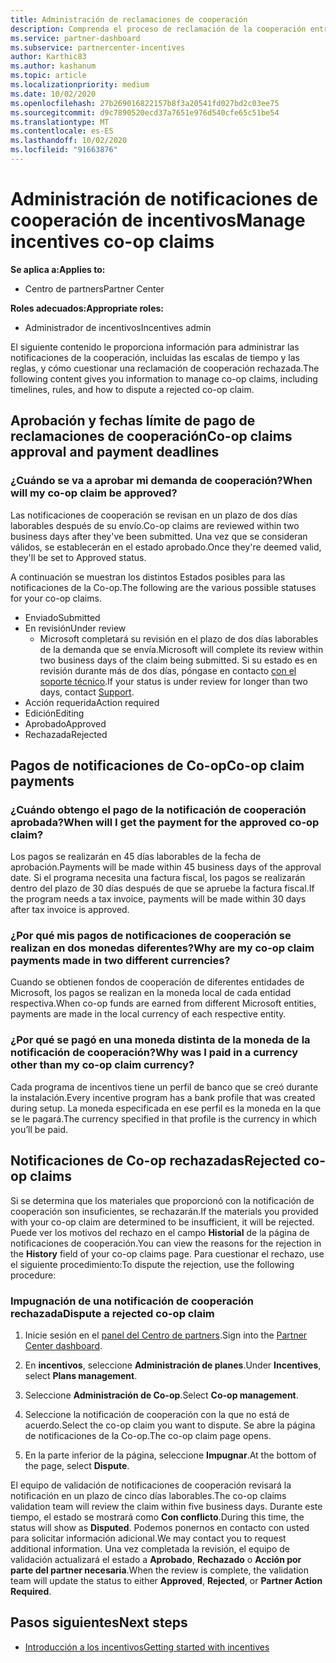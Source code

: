 ```yaml
---
title: Administración de reclamaciones de cooperación
description: Comprenda el proceso de reclamación de la cooperación entre las que se incluyen las fechas límite, los problemas de moneda y cómo cuestionarlas.
ms.service: partner-dashboard
ms.subservice: partnercenter-incentives
author: Karthic83
ms.author: kashanum
ms.topic: article
ms.localizationpriority: medium
ms.date: 10/02/2020
ms.openlocfilehash: 27b269016822157b8f3a20541fd027bd2c03ee75
ms.sourcegitcommit: d9c7890520ecd37a7651e976d540cfe65c51be54
ms.translationtype: MT
ms.contentlocale: es-ES
ms.lasthandoff: 10/02/2020
ms.locfileid: "91663876"
---
```

# <a name="manage-incentives-co-op-claims"></a><span data-ttu-id="2da1f-103">Administración de notificaciones de cooperación de incentivos</span><span class="sxs-lookup"><span data-stu-id="2da1f-103">Manage incentives co-op claims</span></span>

<span data-ttu-id="2da1f-104">**Se aplica a:**</span><span class="sxs-lookup"><span data-stu-id="2da1f-104">**Applies to:**</span></span>

- <span data-ttu-id="2da1f-105">Centro de partners</span><span class="sxs-lookup"><span data-stu-id="2da1f-105">Partner Center</span></span>

<span data-ttu-id="2da1f-106">**Roles adecuados:**</span><span class="sxs-lookup"><span data-stu-id="2da1f-106">**Appropriate roles:**</span></span>

- <span data-ttu-id="2da1f-107">Administrador de incentivos</span><span class="sxs-lookup"><span data-stu-id="2da1f-107">Incentives admin</span></span>

<span data-ttu-id="2da1f-108">El siguiente contenido le proporciona información para administrar las notificaciones de la cooperación, incluidas las escalas de tiempo y las reglas, y cómo cuestionar una reclamación de cooperación rechazada.</span><span class="sxs-lookup"><span data-stu-id="2da1f-108">The following content gives you information to manage co-op claims, including timelines, rules, and how to dispute a rejected co-op claim.</span></span>

## <a name="co-op-claims-approval-and-payment-deadlines"></a><span data-ttu-id="2da1f-109">Aprobación y fechas límite de pago de reclamaciones de cooperación</span><span class="sxs-lookup"><span data-stu-id="2da1f-109">Co-op claims approval and payment deadlines</span></span>

### <a name="when-will-my-co-op-claim-be-approved"></a><span data-ttu-id="2da1f-110">¿Cuándo se va a aprobar mi demanda de cooperación?</span><span class="sxs-lookup"><span data-stu-id="2da1f-110">When will my co-op claim be approved?</span></span>

<span data-ttu-id="2da1f-111">Las notificaciones de cooperación se revisan en un plazo de dos días laborables después de su envío.</span><span class="sxs-lookup"><span data-stu-id="2da1f-111">Co-op claims are reviewed within two business days after they've been submitted.</span></span> <span data-ttu-id="2da1f-112">Una vez que se consideran válidos, se establecerán en el estado aprobado.</span><span class="sxs-lookup"><span data-stu-id="2da1f-112">Once they're deemed valid, they'll be set to Approved status.</span></span>  

<span data-ttu-id="2da1f-113">A continuación se muestran los distintos Estados posibles para las notificaciones de la Co-op.</span><span class="sxs-lookup"><span data-stu-id="2da1f-113">The following are the various possible statuses for your co-op claims.</span></span>

- <span data-ttu-id="2da1f-114">Enviado</span><span class="sxs-lookup"><span data-stu-id="2da1f-114">Submitted</span></span>
- <span data-ttu-id="2da1f-115">En revisión</span><span class="sxs-lookup"><span data-stu-id="2da1f-115">Under review</span></span>
  - <span data-ttu-id="2da1f-116">Microsoft completará su revisión en el plazo de dos días laborables de la demanda que se envía.</span><span class="sxs-lookup"><span data-stu-id="2da1f-116">Microsoft will complete its review within two business days of the claim being submitted.</span></span> <span data-ttu-id="2da1f-117">Si su estado es en revisión durante más de dos días, póngase en contacto [con el soporte técnico](https://partner.microsoft.com/dashboard/support/incentives/servicerequests?category=incentives).</span><span class="sxs-lookup"><span data-stu-id="2da1f-117">If your status is under review for longer than two days, contact [Support](https://partner.microsoft.com/dashboard/support/incentives/servicerequests?category=incentives).</span></span>
- <span data-ttu-id="2da1f-118">Acción requerida</span><span class="sxs-lookup"><span data-stu-id="2da1f-118">Action required</span></span>
- <span data-ttu-id="2da1f-119">Edición</span><span class="sxs-lookup"><span data-stu-id="2da1f-119">Editing</span></span>
- <span data-ttu-id="2da1f-120">Aprobado</span><span class="sxs-lookup"><span data-stu-id="2da1f-120">Approved</span></span>
- <span data-ttu-id="2da1f-121">Rechazada</span><span class="sxs-lookup"><span data-stu-id="2da1f-121">Rejected</span></span>

## <a name="co-op-claim-payments"></a><span data-ttu-id="2da1f-122">Pagos de notificaciones de Co-op</span><span class="sxs-lookup"><span data-stu-id="2da1f-122">Co-op claim payments</span></span>

### <a name="when-will-i-get-the-payment-for-the-approved-co-op-claim"></a><span data-ttu-id="2da1f-123">¿Cuándo obtengo el pago de la notificación de cooperación aprobada?</span><span class="sxs-lookup"><span data-stu-id="2da1f-123">When will I get the payment for the approved co-op claim?</span></span>

<span data-ttu-id="2da1f-124">Los pagos se realizarán en 45 días laborables de la fecha de aprobación.</span><span class="sxs-lookup"><span data-stu-id="2da1f-124">Payments will be made within 45 business days of the approval date.</span></span> <span data-ttu-id="2da1f-125">Si el programa necesita una factura fiscal, los pagos se realizarán dentro del plazo de 30 días después de que se apruebe la factura fiscal.</span><span class="sxs-lookup"><span data-stu-id="2da1f-125">If the program needs a tax invoice, payments will be made within 30 days after tax invoice is approved.</span></span>

### <a name="why-are-my-co-op-claim-payments-made-in-two-different-currencies"></a><span data-ttu-id="2da1f-126">¿Por qué mis pagos de notificaciones de cooperación se realizan en dos monedas diferentes?</span><span class="sxs-lookup"><span data-stu-id="2da1f-126">Why are my co-op claim payments made in two different currencies?</span></span>

<span data-ttu-id="2da1f-127">Cuando se obtienen fondos de cooperación de diferentes entidades de Microsoft, los pagos se realizan en la moneda local de cada entidad respectiva.</span><span class="sxs-lookup"><span data-stu-id="2da1f-127">When co-op funds are earned from different Microsoft entities, payments are made in the local currency of each respective entity.</span></span>  

### <a name="why-was-i-paid-in-a-currency-other-than-my-co-op-claim-currency"></a><span data-ttu-id="2da1f-128">¿Por qué se pagó en una moneda distinta de la moneda de la notificación de cooperación?</span><span class="sxs-lookup"><span data-stu-id="2da1f-128">Why was I paid in a currency other than my co-op claim currency?</span></span>

<span data-ttu-id="2da1f-129">Cada programa de incentivos tiene un perfil de banco que se creó durante la instalación.</span><span class="sxs-lookup"><span data-stu-id="2da1f-129">Every incentive program has a bank profile that was created during setup.</span></span> <span data-ttu-id="2da1f-130">La moneda especificada en ese perfil es la moneda en la que se le pagará.</span><span class="sxs-lookup"><span data-stu-id="2da1f-130">The currency specified in that profile is the currency in which you’ll be paid.</span></span>

## <a name="rejected-co-op-claims"></a><span data-ttu-id="2da1f-131">Notificaciones de Co-op rechazadas</span><span class="sxs-lookup"><span data-stu-id="2da1f-131">Rejected co-op claims</span></span>

<span data-ttu-id="2da1f-132">Si se determina que los materiales que proporcionó con la notificación de cooperación son insuficientes, se rechazarán.</span><span class="sxs-lookup"><span data-stu-id="2da1f-132">If the materials you provided with your co-op claim are determined to be insufficient, it will be rejected.</span></span> <span data-ttu-id="2da1f-133">Puede ver los motivos del rechazo en el campo **Historial** de la página de notificaciones de cooperación.</span><span class="sxs-lookup"><span data-stu-id="2da1f-133">You can view the reasons for the rejection in the **History** field of your co-op claims page.</span></span> <span data-ttu-id="2da1f-134">Para cuestionar el rechazo, use el siguiente procedimiento:</span><span class="sxs-lookup"><span data-stu-id="2da1f-134">To dispute the rejection, use the following procedure:</span></span>

### <a name="dispute-a-rejected-co-op-claim"></a><span data-ttu-id="2da1f-135">Impugnación de una notificación de cooperación rechazada</span><span class="sxs-lookup"><span data-stu-id="2da1f-135">Dispute a rejected co-op claim</span></span>

1. <span data-ttu-id="2da1f-136">Inicie sesión en el [panel del Centro de partners](https://partner.microsoft.com/dashboard/).</span><span class="sxs-lookup"><span data-stu-id="2da1f-136">Sign into the [Partner Center dashboard](https://partner.microsoft.com/dashboard/).</span></span>

2. <span data-ttu-id="2da1f-137">En **incentivos**, seleccione **Administración de planes**.</span><span class="sxs-lookup"><span data-stu-id="2da1f-137">Under **Incentives**, select **Plans management**.</span></span>

3. <span data-ttu-id="2da1f-138">Seleccione **Administración de Co-op**.</span><span class="sxs-lookup"><span data-stu-id="2da1f-138">Select **Co-op management**.</span></span>

4. <span data-ttu-id="2da1f-139">Seleccione la notificación de cooperación con la que no está de acuerdo.</span><span class="sxs-lookup"><span data-stu-id="2da1f-139">Select the co-op claim you want to dispute.</span></span> <span data-ttu-id="2da1f-140">Se abre la página de notificaciones de la Co-op.</span><span class="sxs-lookup"><span data-stu-id="2da1f-140">The co-op claim page opens.</span></span>

5. <span data-ttu-id="2da1f-141">En la parte inferior de la página, seleccione **Impugnar**.</span><span class="sxs-lookup"><span data-stu-id="2da1f-141">At the bottom of the page, select **Dispute**.</span></span>

<span data-ttu-id="2da1f-142">El equipo de validación de notificaciones de cooperación revisará la notificación en un plazo de cinco días laborables.</span><span class="sxs-lookup"><span data-stu-id="2da1f-142">The co-op claims validation team will review the claim within five business days.</span></span> <span data-ttu-id="2da1f-143">Durante este tiempo, el estado se mostrará como **Con conflicto**.</span><span class="sxs-lookup"><span data-stu-id="2da1f-143">During this time, the status will show as **Disputed**.</span></span> <span data-ttu-id="2da1f-144">Podemos ponernos en contacto con usted para solicitar información adicional.</span><span class="sxs-lookup"><span data-stu-id="2da1f-144">We may contact you to request additional information.</span></span> <span data-ttu-id="2da1f-145">Una vez completada la revisión, el equipo de validación actualizará el estado a **Aprobado**, **Rechazado** o **Acción por parte del partner necesaria**.</span><span class="sxs-lookup"><span data-stu-id="2da1f-145">When the review is complete, the validation team will update the status to either **Approved**, **Rejected**, or **Partner Action Required**.</span></span>

## <a name="next-steps"></a><span data-ttu-id="2da1f-146">Pasos siguientes</span><span class="sxs-lookup"><span data-stu-id="2da1f-146">Next steps</span></span>

- [<span data-ttu-id="2da1f-147">Introducción a los incentivos</span><span class="sxs-lookup"><span data-stu-id="2da1f-147">Getting started with incentives</span></span>](incentives-get-started-intro.md)
